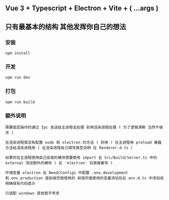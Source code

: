## Vue 3 + Typescript + Electron + Vite + ( ...args )
## 只有最基本的结构 其他发挥你自己的想法
### 安装
```
npm install
```

### 开发
```
npm run dev
```

### 打包
```
npm run build
```

### 额外说明
```
需要底层操作的通过 Ipc 发送给主进程去处理 别用渲染进程处理 ( 为了逻辑清晰 当然不强求 )

在渲染进程我没有配置 node 和 electron 的方法 ( 别用 ) 在主进程用 preload 暴露方法给渲染进程用 ( 在渲染进程自己填写类型说明 在 Renderer.d.ts )
```

```
如果你在主进程使用自己安装的模块想要使用 import 去 Src/Build/Server.ts 中的 external 添加额外的模块 ( 在 'electron' 后面接着写 )
```

```
环境变量 electron 在 Need/Configs 中配置 .env.development 和.env.production 是前端页面使用的 前端页面使用的变量添加后在 env.d.ts 中添加说明确保有代码提示
```

```
只适配 windows 其他暂不考虑
```